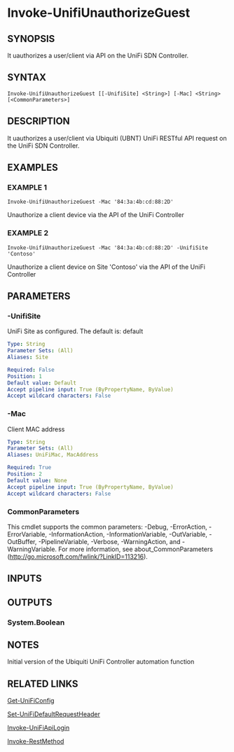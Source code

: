﻿---
external help file: UniFiTooling-help.xml
HelpVersion: 1.1.0
Locale: en-US
Module Guid: 7fff91a0-02eb-4df2-84d5-c7d3cd7f7a5d
Module Name: UniFiTooling
online version: https://github.com/Enatec/UniFiTooling/raw/master/docs/Invoke-UnifiUnauthorizeGuest.md
schema: 2.0.0
---

# Invoke-UnifiUnauthorizeGuest

## SYNOPSIS
It uauthorizes a user/client via API on the UniFi SDN Controller.

## SYNTAX

```
Invoke-UnifiUnauthorizeGuest [[-UnifiSite] <String>] [-Mac] <String> [<CommonParameters>]
```

## DESCRIPTION
It uauthorizes a user/client via Ubiquiti (UBNT) UniFi RESTful API request on the UniFi SDN Controller.

## EXAMPLES

### EXAMPLE 1
```
Invoke-UnifiUnauthorizeGuest -Mac '84:3a:4b:cd:88:2D'
```

Unauthorize a client device via the API of the UniFi Controller

### EXAMPLE 2
```
Invoke-UnifiUnauthorizeGuest -Mac '84:3a:4b:cd:88:2D' -UnifiSite 'Contoso'
```

Unauthorize a client device on Site 'Contoso' via the API of the UniFi Controller

## PARAMETERS

### -UnifiSite
UniFi Site as configured.
The default is: default

```yaml
Type: String
Parameter Sets: (All)
Aliases: Site

Required: False
Position: 1
Default value: Default
Accept pipeline input: True (ByPropertyName, ByValue)
Accept wildcard characters: False
```

### -Mac
Client MAC address

```yaml
Type: String
Parameter Sets: (All)
Aliases: UniFiMac, MacAddress

Required: True
Position: 2
Default value: None
Accept pipeline input: True (ByPropertyName, ByValue)
Accept wildcard characters: False
```

### CommonParameters
This cmdlet supports the common parameters: -Debug, -ErrorAction, -ErrorVariable, -InformationAction, -InformationVariable, -OutVariable, -OutBuffer, -PipelineVariable, -Verbose, -WarningAction, and -WarningVariable.
For more information, see about_CommonParameters (http://go.microsoft.com/fwlink/?LinkID=113216).

## INPUTS

## OUTPUTS

### System.Boolean
## NOTES
Initial version of the Ubiquiti UniFi Controller automation function

## RELATED LINKS

[Get-UniFiConfig]()

[Set-UniFiDefaultRequestHeader]()

[Invoke-UniFiApiLogin]()

[Invoke-RestMethod]()

